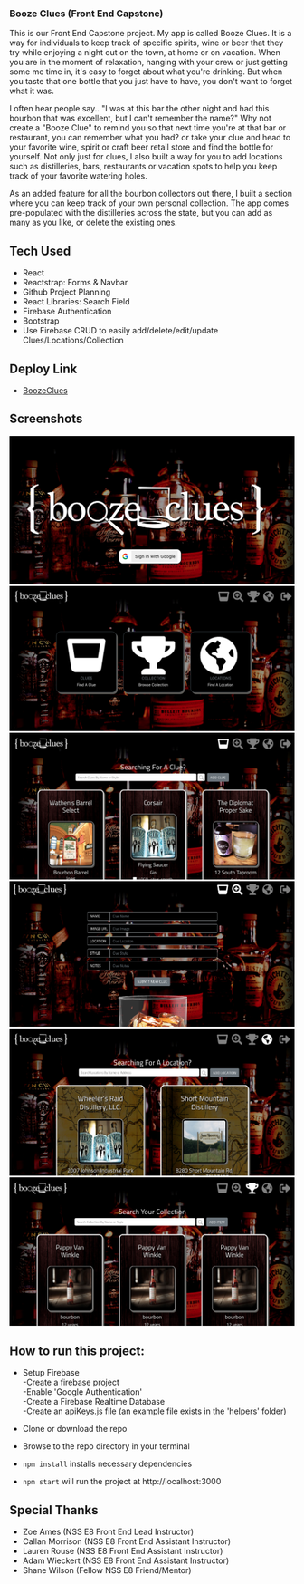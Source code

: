 ### Booze Clues (Front End Capstone)
This is our Front End Capstone project. My app is called Booze Clues. It is a way for individuals to keep track of specific spirits, wine or beer that they try while enjoying a night out on the town, at home or on vacation. When you are in the moment of relaxation, hanging with your crew or just getting some me time in, it's easy to forget about what you're drinking. But when you taste that one bottle that you just have to have, you don't want to forget what it was. 

I often hear people say.. "I was at this bar the other night and had this bourbon that was excellent, but I can't remember the name?"  Why not create a "Booze Clue" to remind you so that next time you're at that bar or restaurant, you can remember what you had? or take your clue and head to your favorite wine, spirit or craft beer retail store and find the bottle for yourself. Not only just for clues, I also built a way for you to add locations such as distilleries, bars, restaurants or vacation spots to help you keep track of your favorite watering holes. 

As an added feature for all the bourbon collectors out there, I built a section where you can keep track of your own personal collection. The app comes pre-populated with the distilleries across the state, but you can add as many as you like, or delete the existing ones. 

## Tech Used
* React
* Reactstrap: Forms & Navbar
* Github Project Planning
* React Libraries: Search Field
* Firebase Authentication
* Bootstrap
* Use Firebase CRUD to easily add/delete/edit/update Clues/Locations/Collection

## Deploy Link
* [BoozeClues](https://booze-clues-8b9ca.firebaseapp.com)

## Screenshots
![Main Screenshot](./images/screenshot1A.png)
![Home Screenshot](./images/screenshot2A.png)
![Clues Screenshot](./images/screenshot3A.png)
![Add Clues Screenshot](./images/screenshot4A.png)
![Locations Screenshot](./images/screenshot5A.png)
![Collection Screenshot](./images/screenshot6A.png)

## How to run this project:

* Setup Firebase  
  -Create a firebase project  
  -Enable 'Google Authentication'  
  -Create a Firebase Realtime Database  
  -Create an apiKeys.js file (an example file exists in the 'helpers' folder)  

* Clone or download the repo

* Browse to the repo directory in your terminal

* ```npm install``` installs necessary dependencies

* ```npm start``` will run the project at http://localhost:3000

## Special Thanks
* Zoe Ames (NSS E8 Front End Lead Instructor)
* Callan Morrison (NSS E8 Front End Assistant Instructor)
* Lauren Rouse (NSS E8 Front End Assistant Instructor)
* Adam Wieckert (NSS E8 Front End Assistant Instructor)
* Shane Wilson (Fellow NSS E8 Friend/Mentor) 